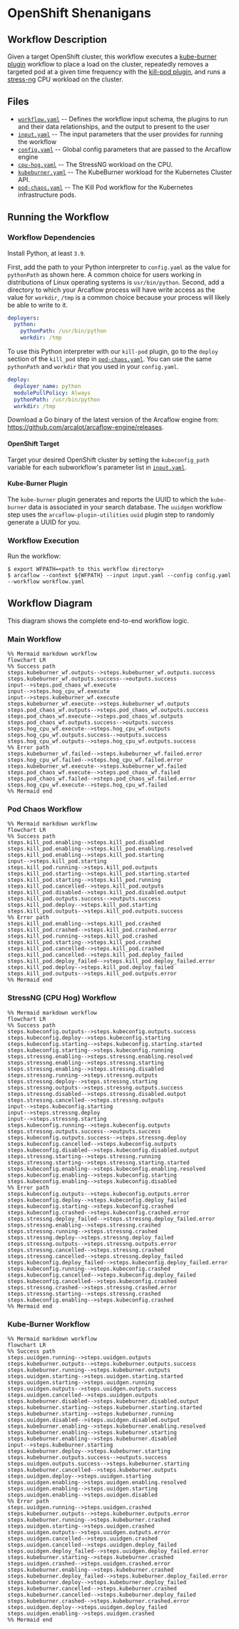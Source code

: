 # OpenShift Shenanigans

## Workflow Description

Given a target OpenShift cluster, this workflow executes a [kube-burner plugin](https://github.com/redhat-performance/arcaflow-plugin-kube-burner) workflow to place a load on the cluster, repeatedly removes a targeted pod at a given time frequency with the [kill-pod plugin](https://github.com/krkn-chaos/arcaflow-plugin-kill-pod), and runs a [stress-ng](https://github.com/ColinIanKing/stress-ng) CPU workload on the cluster.


## Files

- [`workflow.yaml`](workflow.yaml) -- Defines the workflow input schema, the plugins to run
  and their data relationships, and the output to present to the user
- [`input.yaml`](input.yaml) -- The input parameters that the user provides for running
  the workflow
- [`config.yaml`](config.yaml) -- Global config parameters that are passed to the Arcaflow
  engine
- [`cpu-hog.yaml`](subworkflows/cpu-hog.yaml) -- The StressNG workload on the CPU.
- [`kubeburner.yaml`](subworkflows/kubeburner.yaml) -- The KubeBurner workload for the Kubernetes Cluster API.
- [`pod-chaos.yaml`](subworkflows/pod-chaos.yaml) -- The Kill Pod workflow for the Kubernetes infrastructure pods.
                     
## Running the Workflow

### Workflow Dependencies

Install Python, at least `3.9`.

First, add the path to your Python interpreter to `config.yaml` as the value 
for `pythonPath` as shown here. A common choice for users working in 
distributions of Linux operating systems is `usr/bin/python`. Second, add a 
directory to which your Arcaflow process will have write access as the 
value for `workdir`, `/tmp` is a common choice because your process will likely be able to write to it.

```yaml
deployers:
  python:
    pythonPath: /usr/bin/python
    workdir: /tmp
```

To use this Python interpreter with our `kill-pod` plugin, go to the `deploy` section of the `kill_pod` step in [`pod-chaos.yaml`](subworkflows/pod-chaos.yaml). You can use the same `pythonPath` and `workdir` that you used in 
your `config.yaml`.

```yaml
deploy:
  deployer_name: python
  modulePullPolicy: Always
  pythonPath: /usr/bin/python
  workdir: /tmp
```

Download a Go binary of the latest version of the Arcaflow engine from: https://github.com/arcalot/arcaflow-engine/releases.

#### OpenShift Target

Target your desired OpenShift cluster by setting the `kubeconfig_path` variable for each subworkflow's parameter list in [`input.yaml`](input.yaml).

#### Kube-Burner Plugin

The `kube-burner` plugin generates and reports the UUID to which the 
`kube-burner` data is associated in your search database. The `uuidgen` 
workflow step uses the `arcaflow-plugin-utilities` `uuid` plugin step to 
randomly generate a UUID for you.

### Workflow Execution

Run the workflow:
```
$ export WFPATH=<path to this workflow directory>
$ arcaflow --context ${WFPATH} --input input.yaml --config config.yaml --workflow workflow.yaml
```

## Workflow Diagram
This diagram shows the complete end-to-end workflow logic.

### Main Workflow

```mermaid
%% Mermaid markdown workflow
flowchart LR
%% Success path
steps.kubeburner_wf.outputs-->steps.kubeburner_wf.outputs.success
steps.kubeburner_wf.outputs.success-->outputs.success
input-->steps.pod_chaos_wf.execute
input-->steps.hog_cpu_wf.execute
input-->steps.kubeburner_wf.execute
steps.kubeburner_wf.execute-->steps.kubeburner_wf.outputs
steps.pod_chaos_wf.outputs-->steps.pod_chaos_wf.outputs.success
steps.pod_chaos_wf.execute-->steps.pod_chaos_wf.outputs
steps.pod_chaos_wf.outputs.success-->outputs.success
steps.hog_cpu_wf.execute-->steps.hog_cpu_wf.outputs
steps.hog_cpu_wf.outputs.success-->outputs.success
steps.hog_cpu_wf.outputs-->steps.hog_cpu_wf.outputs.success
%% Error path
steps.kubeburner_wf.failed-->steps.kubeburner_wf.failed.error
steps.hog_cpu_wf.failed-->steps.hog_cpu_wf.failed.error
steps.kubeburner_wf.execute-->steps.kubeburner_wf.failed
steps.pod_chaos_wf.execute-->steps.pod_chaos_wf.failed
steps.pod_chaos_wf.failed-->steps.pod_chaos_wf.failed.error
steps.hog_cpu_wf.execute-->steps.hog_cpu_wf.failed
%% Mermaid end
```

### Pod Chaos Workflow

```mermaid
%% Mermaid markdown workflow
flowchart LR
%% Success path
steps.kill_pod.enabling-->steps.kill_pod.disabled
steps.kill_pod.enabling-->steps.kill_pod.enabling.resolved
steps.kill_pod.enabling-->steps.kill_pod.starting
input-->steps.kill_pod.starting
steps.kill_pod.running-->steps.kill_pod.outputs
steps.kill_pod.starting-->steps.kill_pod.starting.started
steps.kill_pod.starting-->steps.kill_pod.running
steps.kill_pod.cancelled-->steps.kill_pod.outputs
steps.kill_pod.disabled-->steps.kill_pod.disabled.output
steps.kill_pod.outputs.success-->outputs.success
steps.kill_pod.deploy-->steps.kill_pod.starting
steps.kill_pod.outputs-->steps.kill_pod.outputs.success
%% Error path
steps.kill_pod.enabling-->steps.kill_pod.crashed
steps.kill_pod.crashed-->steps.kill_pod.crashed.error
steps.kill_pod.running-->steps.kill_pod.crashed
steps.kill_pod.starting-->steps.kill_pod.crashed
steps.kill_pod.cancelled-->steps.kill_pod.crashed
steps.kill_pod.cancelled-->steps.kill_pod.deploy_failed
steps.kill_pod.deploy_failed-->steps.kill_pod.deploy_failed.error
steps.kill_pod.deploy-->steps.kill_pod.deploy_failed
steps.kill_pod.outputs-->steps.kill_pod.outputs.error
%% Mermaid end
```

### StressNG (CPU Hog) Workflow

```mermaid
%% Mermaid markdown workflow
flowchart LR
%% Success path
steps.kubeconfig.outputs-->steps.kubeconfig.outputs.success
steps.kubeconfig.deploy-->steps.kubeconfig.starting
steps.kubeconfig.starting-->steps.kubeconfig.starting.started
steps.kubeconfig.starting-->steps.kubeconfig.running
steps.stressng.enabling-->steps.stressng.enabling.resolved
steps.stressng.enabling-->steps.stressng.starting
steps.stressng.enabling-->steps.stressng.disabled
steps.stressng.running-->steps.stressng.outputs
steps.stressng.deploy-->steps.stressng.starting
steps.stressng.outputs-->steps.stressng.outputs.success
steps.stressng.disabled-->steps.stressng.disabled.output
steps.stressng.cancelled-->steps.stressng.outputs
input-->steps.kubeconfig.starting
input-->steps.stressng.deploy
input-->steps.stressng.starting
steps.kubeconfig.running-->steps.kubeconfig.outputs
steps.stressng.outputs.success-->outputs.success
steps.kubeconfig.outputs.success-->steps.stressng.deploy
steps.kubeconfig.cancelled-->steps.kubeconfig.outputs
steps.kubeconfig.disabled-->steps.kubeconfig.disabled.output
steps.stressng.starting-->steps.stressng.running
steps.stressng.starting-->steps.stressng.starting.started
steps.kubeconfig.enabling-->steps.kubeconfig.enabling.resolved
steps.kubeconfig.enabling-->steps.kubeconfig.starting
steps.kubeconfig.enabling-->steps.kubeconfig.disabled
%% Error path
steps.kubeconfig.outputs-->steps.kubeconfig.outputs.error
steps.kubeconfig.deploy-->steps.kubeconfig.deploy_failed
steps.kubeconfig.starting-->steps.kubeconfig.crashed
steps.kubeconfig.crashed-->steps.kubeconfig.crashed.error
steps.stressng.deploy_failed-->steps.stressng.deploy_failed.error
steps.stressng.enabling-->steps.stressng.crashed
steps.stressng.running-->steps.stressng.crashed
steps.stressng.deploy-->steps.stressng.deploy_failed
steps.stressng.outputs-->steps.stressng.outputs.error
steps.stressng.cancelled-->steps.stressng.crashed
steps.stressng.cancelled-->steps.stressng.deploy_failed
steps.kubeconfig.deploy_failed-->steps.kubeconfig.deploy_failed.error
steps.kubeconfig.running-->steps.kubeconfig.crashed
steps.kubeconfig.cancelled-->steps.kubeconfig.deploy_failed
steps.kubeconfig.cancelled-->steps.kubeconfig.crashed
steps.stressng.crashed-->steps.stressng.crashed.error
steps.stressng.starting-->steps.stressng.crashed
steps.kubeconfig.enabling-->steps.kubeconfig.crashed
%% Mermaid end
```

### Kube-Burner Workflow

```mermaid
%% Mermaid markdown workflow
flowchart LR
%% Success path
steps.uuidgen.running-->steps.uuidgen.outputs
steps.kubeburner.outputs-->steps.kubeburner.outputs.success
steps.kubeburner.running-->steps.kubeburner.outputs
steps.uuidgen.starting-->steps.uuidgen.starting.started
steps.uuidgen.starting-->steps.uuidgen.running
steps.uuidgen.outputs-->steps.uuidgen.outputs.success
steps.uuidgen.cancelled-->steps.uuidgen.outputs
steps.kubeburner.disabled-->steps.kubeburner.disabled.output
steps.kubeburner.starting-->steps.kubeburner.starting.started
steps.kubeburner.starting-->steps.kubeburner.running
steps.uuidgen.disabled-->steps.uuidgen.disabled.output
steps.kubeburner.enabling-->steps.kubeburner.enabling.resolved
steps.kubeburner.enabling-->steps.kubeburner.starting
steps.kubeburner.enabling-->steps.kubeburner.disabled
input-->steps.kubeburner.starting
steps.kubeburner.deploy-->steps.kubeburner.starting
steps.kubeburner.outputs.success-->outputs.success
steps.uuidgen.outputs.success-->steps.kubeburner.starting
steps.kubeburner.cancelled-->steps.kubeburner.outputs
steps.uuidgen.deploy-->steps.uuidgen.starting
steps.uuidgen.enabling-->steps.uuidgen.enabling.resolved
steps.uuidgen.enabling-->steps.uuidgen.starting
steps.uuidgen.enabling-->steps.uuidgen.disabled
%% Error path
steps.uuidgen.running-->steps.uuidgen.crashed
steps.kubeburner.outputs-->steps.kubeburner.outputs.error
steps.kubeburner.running-->steps.kubeburner.crashed
steps.uuidgen.starting-->steps.uuidgen.crashed
steps.uuidgen.outputs-->steps.uuidgen.outputs.error
steps.uuidgen.cancelled-->steps.uuidgen.crashed
steps.uuidgen.cancelled-->steps.uuidgen.deploy_failed
steps.uuidgen.deploy_failed-->steps.uuidgen.deploy_failed.error
steps.kubeburner.starting-->steps.kubeburner.crashed
steps.uuidgen.crashed-->steps.uuidgen.crashed.error
steps.kubeburner.enabling-->steps.kubeburner.crashed
steps.kubeburner.deploy_failed-->steps.kubeburner.deploy_failed.error
steps.kubeburner.deploy-->steps.kubeburner.deploy_failed
steps.kubeburner.cancelled-->steps.kubeburner.crashed
steps.kubeburner.cancelled-->steps.kubeburner.deploy_failed
steps.kubeburner.crashed-->steps.kubeburner.crashed.error
steps.uuidgen.deploy-->steps.uuidgen.deploy_failed
steps.uuidgen.enabling-->steps.uuidgen.crashed
%% Mermaid end
```

